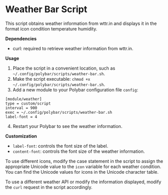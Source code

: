 # Weather Bar Script

This script obtains weather information from wttr.in and displays it in the format icon condition temperature humidity.

**Dependencies**
- curl: required to retrieve weather information from wttr.in.

**Usage**
1. Place the script in a convenient location, such as `~/.config/polybar/scripts/weather-bar.sh`.
2. Make the script executable: `chmod +x ~/.config/polybar/scripts/weather-bar.sh`.
3. Add a new module to your Polybar configuration file `config`:

```
[module/weather]
type = custom/script
interval = 900
exec = ~/.config/polybar/scripts/weather-bar.sh
label-font = 4
```

4. Restart your Polybar to see the weather information.

**Customization**
- `label-font`: controls the font size of the label.
- `content-font`: controls the font size of the weather information.

To use different icons, modify the case statement in the script to assign the appropriate Unicode value to the `icon` variable for each weather condition. You can find the Unicode values for icons in the Unicode character table.

To use a different weather API or modify the information displayed, modify the `curl` request in the script accordingly.
